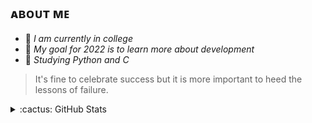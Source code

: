 ## ᴀʙᴏᴜᴛ ᴍᴇ

- :palm_tree: _I am currently in college_
- :herb: _My goal for 2022 is to learn more about development_
- :seedling: _Studying Python and C_

>It's fine to celebrate success but it is more important to heed the lessons of failure.

<details>
  
  <summary>:cactus: GitHub Stats</summary>
  <img align="left" alt="ixdarlan's GitHub Stats" src="https://github-readme-stats.vercel.app/api?username=ixdarlan&show_icons=true&hide_border=false&title_color=ff652f&icon_color=FFE400&bg_color=09131B&text_color=ffffff&border_color=0c1a25" />

</details> 
